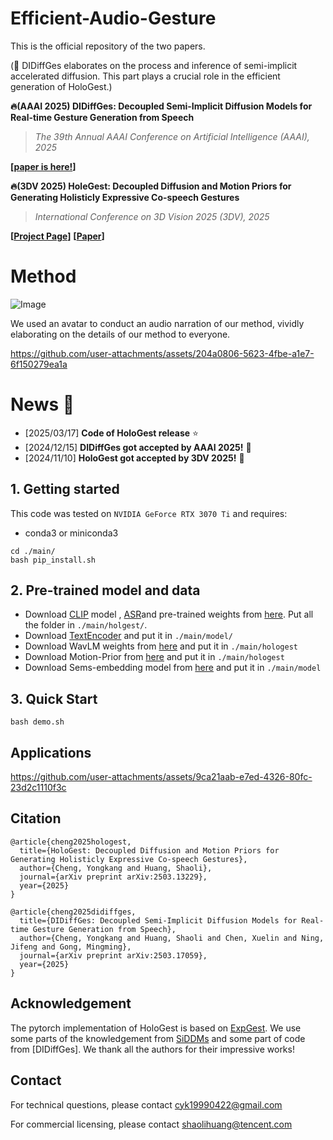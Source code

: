 # Efficient-Audio-Gesture

This is the official repository of the two papers. 

(👀 DIDiffGes elaborates on the process and inference of semi-implicit accelerated diffusion. This part plays a crucial role in the efficient generation of HoloGest.)

**🔥(AAAI 2025) DIDiffGes: Decoupled Semi-Implicit Diffusion Models for Real-time Gesture Generation from Speech**
> *The 39th Annual AAAI Conference on Artificial Intelligence (AAAI), 2025*

**[[paper is here!](https://arxiv.org/abs/2503.17059)]**

**🔥(3DV 2025) HoleGest: Decoupled Diffusion and Motion Priors for Generating Holisticly Expressive Co-speech Gestures**
> *International Conference on 3D Vision 2025 (3DV), 2025*

**[[Project Page](https://cyk990422.github.io/HoloGest.github.io/)]** **[[Paper](https://arxiv.org/abs/2503.13229)]** 

# Method
![Image](https://github.com/user-attachments/assets/4472d621-1fb1-4c6b-a155-2ccfa5a8532c)

We used an avatar to conduct an audio narration of our method, vividly elaborating on the details of our method to everyone.

https://github.com/user-attachments/assets/204a0806-5623-4fbe-a1e7-6f150279ea1a

# News :triangular_flag_on_post:
- [2025/03/17] **Code of HoloGest release** ⭐
- [2024/12/15] **DIDiffGes got accepted by AAAI 2025!** 🎉
- [2024/11/10] **HoloGest got accepted by 3DV 2025!** 🎉


## 1. Getting started

This code was tested on `NVIDIA GeForce RTX 3070 Ti` and requires:

* conda3 or miniconda3

```
cd ./main/
bash pip_install.sh
```

## 2. Pre-trained model and data
- Download [CLIP](https://drive.google.com/drive/folders/1CN9J2T1tN-F2R5qfHjOfMkGXP00oka6E?usp=drive_link) model , [ASR](https://drive.google.com/drive/folders/1tvQQp6vacDcPg5T6WZIgWjvrk46nYin4?usp=sharing)and pre-trained weights from [here](https://drive.google.com/file/d/14kH1QGBHaMLsdPIrNvEbgNnc32vfHK4U/view?usp=drive_link). Put all the folder in `./main/holgest/`.
- Download [TextEncoder](https://drive.google.com/drive/folders/1J39SDT3RwMH7v7dJl_53stb0wkwTbXEY?usp=drive_link) and put it in `./main/model/`
- Download WavLM weights from [here](https://drive.google.com/drive/folders/1du41ziM0utAMjCtn-YPM8ZYOI6YplHrq?usp=drive_link) and put it in `./main/hologest`
- Download Motion-Prior from [here](https://drive.google.com/drive/folders/1-9kTNCKENK2dmPFxLCq1TitZmaC9GHIJ?usp=drive_link) and put it in `./main/hologest`
- Download Sems-embedding model from [here](https://drive.google.com/file/d/18BW104r63BgTNF766S5ByPeKR9A7vApg/view?usp=sharing) and put it in `./main/model`


## 3. Quick Start

```
bash demo.sh
```

## Applications

https://github.com/user-attachments/assets/9ca21aab-e7ed-4326-80fc-23d2c1110f3c

## Citation
```
@article{cheng2025hologest,
  title={HoloGest: Decoupled Diffusion and Motion Priors for Generating Holisticly Expressive Co-speech Gestures},
  author={Cheng, Yongkang and Huang, Shaoli},
  journal={arXiv preprint arXiv:2503.13229},
  year={2025}
}

@article{cheng2025didiffges,
  title={DIDiffGes: Decoupled Semi-Implicit Diffusion Models for Real-time Gesture Generation from Speech},
  author={Cheng, Yongkang and Huang, Shaoli and Chen, Xuelin and Ning, Jifeng and Gong, Mingming},
  journal={arXiv preprint arXiv:2503.17059},
  year={2025}
}
```

## Acknowledgement
The pytorch implementation of HoloGest is based on [ExpGest](https://github.com/cyk990422/ExpGest). We use some parts of the knowledgement from [SiDDMs](https://arxiv.org/abs/2306.12511) and some part of code from [DIDiffGes]. We thank all the authors for their impressive works!

## Contact
For technical questions, please contact cyk19990422@gmail.com

For commercial licensing, please contact shaolihuang@tencent.com
